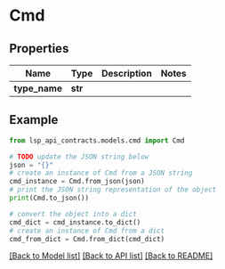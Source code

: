 # Cmd


## Properties

Name | Type | Description | Notes
------------ | ------------- | ------------- | -------------
**type_name** | **str** |  | 

## Example

```python
from lsp_api_contracts.models.cmd import Cmd

# TODO update the JSON string below
json = "{}"
# create an instance of Cmd from a JSON string
cmd_instance = Cmd.from_json(json)
# print the JSON string representation of the object
print(Cmd.to_json())

# convert the object into a dict
cmd_dict = cmd_instance.to_dict()
# create an instance of Cmd from a dict
cmd_from_dict = Cmd.from_dict(cmd_dict)
```
[[Back to Model list]](../README.md#documentation-for-models) [[Back to API list]](../README.md#documentation-for-api-endpoints) [[Back to README]](../README.md)


